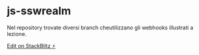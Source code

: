 # js-sswrealm

Nel repository trovate diversi branch cheutilizzano gli webhooks illustrati a lezione.

[Edit on StackBlitz ⚡️](https://stackblitz.com/edit/js-sswrealm)
